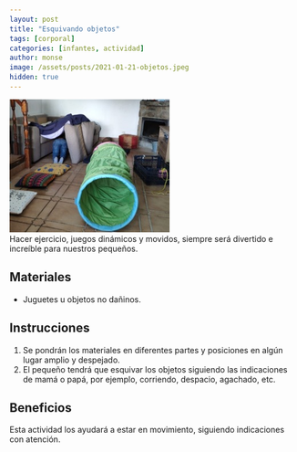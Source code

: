 ```yaml
---
layout: post
title: "Esquivando objetos"
tags: [corporal]
categories: [infantes, actividad]
author: monse
image: /assets/posts/2021-01-21-objetos.jpeg
hidden: true
---
```

![Actividad de objetos](/assets/posts/2021-01-21-objetos.jpeg)<br/> 
Hacer ejercicio, juegos dinámicos y movidos, siempre será divertido e increíble para nuestros pequeños. 

## Materiales 
- Juguetes u objetos no dañinos. 

## Instrucciones 
1. Se pondrán los materiales en diferentes partes y posiciones en algún lugar amplio y despejado.
2. El pequeño tendrá que esquivar los objetos siguiendo las indicaciones de mamá o papá, por ejemplo, corriendo, despacio, agachado, etc. 

## Beneficios 
Esta actividad los ayudará a estar en movimiento, siguiendo indicaciones con atención.   